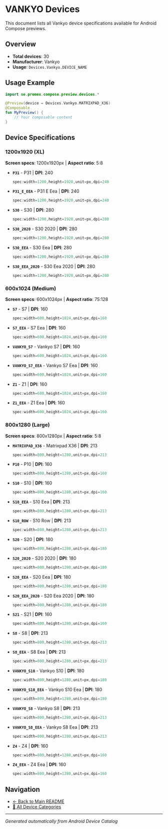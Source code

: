 # VANKYO Devices

This document lists all Vankyo device specifications available for Android Compose previews.

## Overview

- **Total devices**: 30
- **Manufacturer**: Vankyo
- **Usage**: `Devices.Vankyo.DEVICE_NAME`

## Usage Example

```kotlin
import se.premex.compose.preview.devices.*

@Preview(device = Devices.Vankyo.MATRIXPAD_X36)
@Composable
fun MyPreview() {
    // Your composable content
}
```

## Device Specifications

### 1200x1920 (XL)

**Screen specs**: 1200x1920px | **Aspect ratio**: 5:8

- **`P31`** - P31 | **DPI**: 240
  ```kotlin
  spec:width=1200,height=1920,unit=px,dpi=240
  ```

- **`P31_E_EEA`** - P31 E Eea | **DPI**: 240
  ```kotlin
  spec:width=1200,height=1920,unit=px,dpi=240
  ```

- **`S30`** - S30 | **DPI**: 280
  ```kotlin
  spec:width=1200,height=1920,unit=px,dpi=280
  ```

- **`S30_2020`** - S30 2020 | **DPI**: 280
  ```kotlin
  spec:width=1200,height=1920,unit=px,dpi=280
  ```

- **`S30_EEA`** - S30 Eea | **DPI**: 280
  ```kotlin
  spec:width=1200,height=1920,unit=px,dpi=280
  ```

- **`S30_EEA_2020`** - S30 Eea 2020 | **DPI**: 280
  ```kotlin
  spec:width=1200,height=1920,unit=px,dpi=280
  ```

### 600x1024 (Medium)

**Screen specs**: 600x1024px | **Aspect ratio**: 75:128

- **`S7`** - S7 | **DPI**: 160
  ```kotlin
  spec:width=600,height=1024,unit=px,dpi=160
  ```

- **`S7_EEA`** - S7 Eea | **DPI**: 160
  ```kotlin
  spec:width=600,height=1024,unit=px,dpi=160
  ```

- **`VANKYO_S7`** - Vankyo S7 | **DPI**: 160
  ```kotlin
  spec:width=600,height=1024,unit=px,dpi=160
  ```

- **`VANKYO_S7_EEA`** - Vankyo S7 Eea | **DPI**: 160
  ```kotlin
  spec:width=600,height=1024,unit=px,dpi=160
  ```

- **`Z1`** - Z1 | **DPI**: 160
  ```kotlin
  spec:width=600,height=1024,unit=px,dpi=160
  ```

- **`Z1_EEA`** - Z1 Eea | **DPI**: 160
  ```kotlin
  spec:width=600,height=1024,unit=px,dpi=160
  ```

### 800x1280 (Large)

**Screen specs**: 800x1280px | **Aspect ratio**: 5:8

- **`MATRIXPAD_X36`** - Matrixpad X36 | **DPI**: 213
  ```kotlin
  spec:width=800,height=1280,unit=px,dpi=213
  ```

- **`P10`** - P10 | **DPI**: 160
  ```kotlin
  spec:width=800,height=1280,unit=px,dpi=160
  ```

- **`S10`** - S10 | **DPI**: 160
  ```kotlin
  spec:width=800,height=1280,unit=px,dpi=160
  ```

- **`S10_EEA`** - S10 Eea | **DPI**: 213
  ```kotlin
  spec:width=800,height=1280,unit=px,dpi=213
  ```

- **`S10_ROW`** - S10 Row | **DPI**: 213
  ```kotlin
  spec:width=800,height=1280,unit=px,dpi=213
  ```

- **`S20`** - S20 | **DPI**: 180
  ```kotlin
  spec:width=800,height=1280,unit=px,dpi=180
  ```

- **`S20_2020`** - S20 2020 | **DPI**: 180
  ```kotlin
  spec:width=800,height=1280,unit=px,dpi=180
  ```

- **`S20_EEA`** - S20 Eea | **DPI**: 180
  ```kotlin
  spec:width=800,height=1280,unit=px,dpi=180
  ```

- **`S20_EEA_2020`** - S20 Eea 2020 | **DPI**: 180
  ```kotlin
  spec:width=800,height=1280,unit=px,dpi=180
  ```

- **`S21`** - S21 | **DPI**: 160
  ```kotlin
  spec:width=800,height=1280,unit=px,dpi=160
  ```

- **`S8`** - S8 | **DPI**: 213
  ```kotlin
  spec:width=800,height=1280,unit=px,dpi=213
  ```

- **`S8_EEA`** - S8 Eea | **DPI**: 213
  ```kotlin
  spec:width=800,height=1280,unit=px,dpi=213
  ```

- **`VANKYO_S10`** - Vankyo S10 | **DPI**: 180
  ```kotlin
  spec:width=800,height=1280,unit=px,dpi=180
  ```

- **`VANKYO_S10_EEA`** - Vankyo S10 Eea | **DPI**: 180
  ```kotlin
  spec:width=800,height=1280,unit=px,dpi=180
  ```

- **`VANKYO_S8`** - Vankyo S8 | **DPI**: 213
  ```kotlin
  spec:width=800,height=1280,unit=px,dpi=213
  ```

- **`VANKYO_S8_EEA`** - Vankyo S8 Eea | **DPI**: 213
  ```kotlin
  spec:width=800,height=1280,unit=px,dpi=213
  ```

- **`Z4`** - Z4 | **DPI**: 160
  ```kotlin
  spec:width=800,height=1280,unit=px,dpi=160
  ```

- **`Z4_EEA`** - Z4 Eea | **DPI**: 160
  ```kotlin
  spec:width=800,height=1280,unit=px,dpi=160
  ```

## Navigation

- [← Back to Main README](../../README.md)
- [📱 All Device Categories](../README.md)

---
*Generated automatically from Android Device Catalog*
